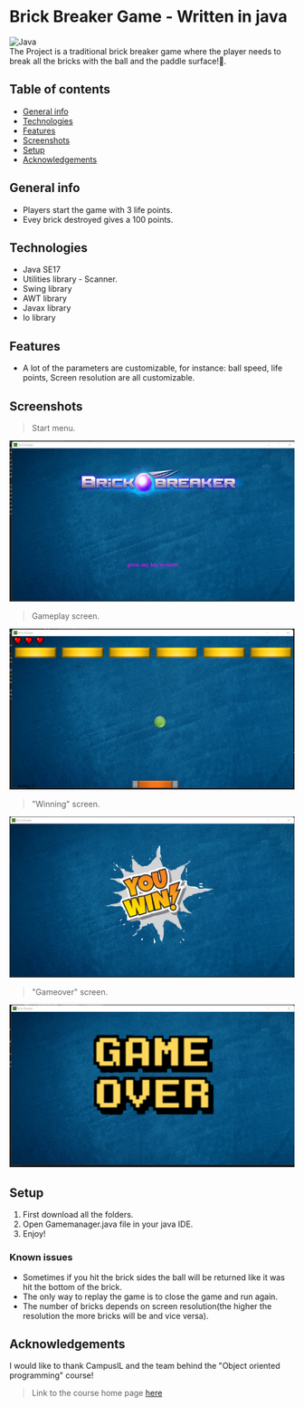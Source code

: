 # Brick Breaker Game - Written in java
![Java](https://img.shields.io/badge/java-%23ED8B00.svg?style=for-the-badge&logo=java&logoColor=white)<br>
The Project is a traditional brick breaker game where the player needs to break all the bricks with the ball and the paddle surface!🧱.

## Table of contents
* [General info](#general-info)
* [Technologies](#technologies)
* [Features](#features)
* [Screenshots](#screenshots)
* [Setup](#setup)
* [Acknowledgements](#acknowledgements)

## General info
- Players start the game with 3 life points.
- Evey brick destroyed gives a 100 points.
	
## Technologies
* Java SE17
* Utilities library - Scanner.
* Swing library
* AWT library
* Javax library
* Io library

## Features
- A lot of the parameters are customizable, for instance: ball speed, life points, Screen resolution are all customizable.

## Screenshots
> Start menu.

![img1](./img/img1.png)

> Gameplay screen.

![img3](./img/img3.png)

> "Winning" screen.

![img4](./img/img4.png)

> "Gameover" screen.

![img2](./img/img2.png)

## Setup
1. First download all the folders.
2. Open Gamemanager.java file in your java IDE.
3. Enjoy!

### Known issues
* Sometimes if you hit the brick sides the ball will be returned like it was hit the bottom of the brick.
* The only way to replay the game is to close the game and run again.
* The number of bricks depends on screen resolution(the higher the resolution the more bricks will be and vice versa).

## Acknowledgements
I would like to thank CampusIL and the team behind the "Object oriented programming" course!
> Link to the course home page [here](https://campus.gov.il/course/huji_acd_rfp4_huji_oop/)

